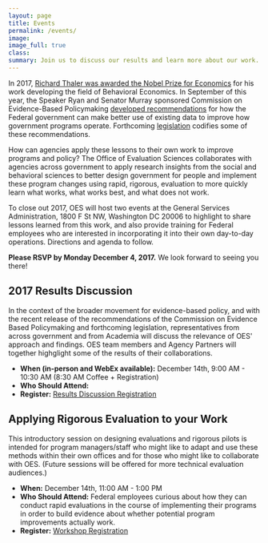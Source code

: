 ```yaml
---
layout: page
title: Events
permalink: /events/
image:
image_full: true
class:
summary: Join us to discuss our results and learn more about our work. 
---
```

In 2017, <a href="https://www.nobelprize.org/nobel_prizes/economic-sciences/laureates/2017/press.html">Richard Thaler was awarded the Nobel Prize for Economics</a> for his work developing the field of Behavioral Economics. In September of this year, the Speaker Ryan and Senator Murray sponsored Commission on Evidence-Based Policymaking <a href="https://www.cep.gov/cep-final-report.html">developed recommendations</a> for how the Federal government can make better use of existing data to improve how government programs operate. Forthcoming <a href="https://www.congress.gov/bill/115th-congress/house-bill/4174">legislation</a> codifies some of these recommendations. 

How can agencies apply these lessons to their own work to improve programs and policy? The Office of Evaluation Sciences collaborates with agencies across government to apply research insights from the social and behavioral sciences to better design government for people and implement these program changes using rapid, rigorous, evaluation to more quickly learn what works, what works best, and what does not work. 

To close out 2017, OES will host two events at the General Services Administration, 1800 F St NW, Washington DC 20006 to highlight to share lessons learned from this work, and also provide training for Federal employees who are interested in incorporating it into their own day-to-day operations. Directions and agenda to follow. 

<b>Please RSVP by Monday December 4, 2017.</b>  We look forward to seeing you there!

## 2017 Results Discussion 

In the context of the broader movement for evidence-based policy, and with the recent release of the recommendations of the Commission on Evidence Based Policymaking and forthcoming legislation, representatives from across government and from Academia will discuss the relevance of OES' approach and findings. OES team members and Agency Partners will together highglight some of the results of their collaborations. 
- <b>When (in-person and WebEx available):</b> December 14th, 9:00 AM - 10:30 AM (8:30 AM Coffee + Registration)
- <b>Who Should Attend:</b> 
- <b>Register:</b> <a href="https://docs.google.com/forms/d/e/1FAIpQLSdS9_MD-Yzl8t_6VWWqQlDAou4dITJxU7TZPJ65nNtNNCFy2Q/viewform?usp=sf_link">Results Discussion Registration</a>

## Applying Rigorous Evaluation to your Work

This introductory session on designing evaluations and rigorous pilots is intended for program managers/staff who might like to adapt and use these methods within their own offices and for those who might like to collaborate with OES. (Future sessions will be offered for more technical evaluation audiences.)
- <b>When:</b> December 14th, 11:00 AM - 1:00 PM
- <b>Who Should Attend:</b> Federal employees curious about how they can conduct rapid evaluations in the course of implementing their programs in order to build evidence about whether potential program improvements actually work.
- <b>Register:</b> <a href="https://docs.google.com/forms/d/e/1FAIpQLSeltf1bl5UGYukUgixzwbTy49CPuqT9_aubQr23FAhxXuyqcQ/viewform?usp=sf_link">Workshop Registration</a>
